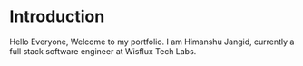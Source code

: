 # Introduction

Hello Everyone, Welcome to my portfolio. I am Himanshu Jangid, currently a full stack software engineer at Wisflux Tech Labs. 
